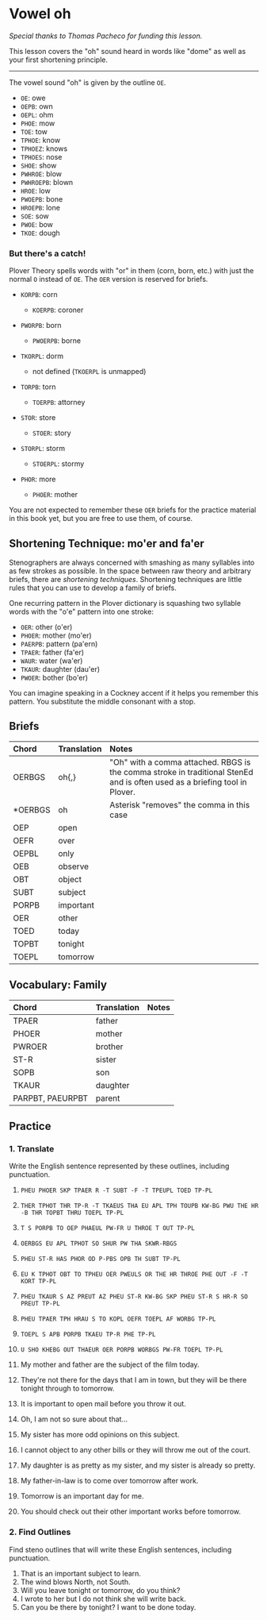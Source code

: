 # Vowel oh

_Special thanks to Thomas Pacheco for funding this lesson._

This lesson covers the "oh" sound heard in words like "dome" as well as your first shortening principle.

--------

The vowel sound "oh" is given by the outline `OE`.

<Steno-Display labels="all" stroke="OE" />

* `OE`: owe
* `OEPB`: own
* `OEPL`: ohm
* `PHOE`: mow
* `TOE`: tow
* `TPHOE`: know
* `TPHOEZ`: knows
* `TPHOES`: nose
* `SHOE`: show
* `PWHROE`: blow
* `PWHROEPB`: blown
* `HROE`: low
* `PWOEPB`: bone
* `HROEPB`: lone
* `SOE`: sow
* `PWOE`: bow
* `TKOE`: dough

### But there's a catch!

Plover Theory spells words with "or" in them \(corn, born, etc.\) with just the normal `O` instead of `OE`. The `OER` version is reserved for briefs.

* `KORPB`: corn
  * `KOERPB`: coroner
* `PWORPB`: born
  * `PWOERPB`: borne
* `TKORPL`: dorm
  * not defined \(`TKOERPL` is unmapped\)
* `TORPB`: torn
  * `TOERPB`: attorney
* `STOR`: store
  * `STOER`: story
* `STORPL`: storm

  * `STOERPL`: stormy

* `PHOR`: more

  * `PHOER`: mother

You are not expected to remember these `OER` briefs for the practice material in this book yet, but you are free to use them, of course.

## Shortening Technique: mo'er and fa'er

Stenographers are always concerned with smashing as many syllables into as few strokes as possible. In the space between raw theory and arbitrary briefs, there are _shortening techniques_. Shortening techniques are little rules that you can use to develop a family of briefs.

One recurring pattern in the Plover dictionary is squashing two syllable words with the "o'e" pattern into one stroke:

* `OER`: other \(o'er\)
* `PHOER`: mother \(mo'er\)
* `PAERPB`: pattern \(pa'ern\)
* `TPAER`: father \(fa'er\)
* `WAUR`: water \(wa'er\)
* `TKAUR`: daughter \(dau'er\)
* `PWOER`: bother \(bo'er\)

You can imagine speaking in a Cockney accent if it helps you remember this pattern. You substitute the middle consonant with a stop.

## Briefs

| Chord    | Translation | Notes                                                                                                                      |
|:---------|:------------|:---------------------------------------------------------------------------------------------------------------------------|
| OERBGS   | oh{,}       | "Oh" with a comma attached. RBGS is the comma stroke in traditional StenEd and is often used as a briefing tool in Plover. |
| \*OERBGS | oh          | Asterisk "removes" the comma in this case                                                                                  |
| OEP      | open        |                                                                                                                            |
| OEFR     | over        |                                                                                                                            |
| OEPBL    | only        |                                                                                                                            |
| OEB      | observe     |                                                                                                                            |
| OBT      | object      |                                                                                                                            |
| SUBT     | subject     |                                                                                                                            |
| PORPB    | important   |                                                                                                                            |
| OER      | other       |                                                                                                                            |
| TOED     | today       |                                                                                                                            |
| TOPBT    | tonight     |                                                                                                                            |
| TOEPL    | tomorrow    |                                                                                                                            |

## Vocabulary: Family

| Chord            | Translation | Notes |
|:-----------------|:------------|:------|
| TPAER            | father      |       |
| PHOER            | mother      |       |
| PWROER           | brother     |       |
| ST-R             | sister      |       |
| SOPB             | son         |       |
| TKAUR            | daughter    |       |
| PARPBT, PAEURPBT | parent      |       |

## Practice

### 1. Translate

Write the English sentence represented by these outlines, including punctuation.

1. `PHEU PHOER SKP TPAER R -T SUBT -F -T TPEUPL TOED TP-PL`
2. `THER TPHOT THR TP-R -T TKAEUS THA EU APL TPH TOUPB KW-BG PWU THE HR -B THR TOPBT THRU TOEPL TP-PL`
3. `T S PORPB TO OEP PHAEUL PW-FR U THROE T OUT TP-PL`
4. `OERBGS EU APL TPHOT SO SHUR PW THA SKWR-RBGS`
5. `PHEU ST-R HAS PHOR OD P-PBS OPB TH SUBT TP-PL`
6. `EU K TPHOT OBT TO TPHEU OER PWEULS OR THE HR THROE PHE OUT -F -T KORT TP-PL`
7. `PHEU TKAUR S AZ PREUT AZ PHEU ST-R KW-BG SKP PHEU ST-R S HR-R SO PREUT TP-PL`
8. `PHEU TPAER TPH HRAU S TO KOPL OEFR TOEPL AF WORBG TP-PL`
9. `TOEPL S APB PORPB TKAEU TP-R PHE TP-PL`
10. `U SHO KHEBG OUT THAEUR OER PORPB WORBGS PW-FR TOEPL TP-PL`

11. My mother and father are the subject of the film today.

12. They're not there for the days that I am in town, but they will be there tonight through to tomorrow.

13. It is important to open mail before you throw it out.

14. Oh, I am not so sure about that...

15. My sister has more odd opinions on this subject.

16. I cannot object to any other bills or they will throw me out of the court.

17. My daughter is as pretty as my sister, and my sister is already so pretty.

18. My father-in-law is to come over tomorrow after work.

19. Tomorrow is an important day for me.
20. You should check out their other important works before tomorrow.

### 2. Find Outlines

Find steno outlines that will write these English sentences, including punctuation.

1. That is an important subject to learn.
2. The wind blows North, not South.
3. Will you leave tonight or tomorrow, do you think?
4. I wrote to her but I do not think she will write back.
5. Can you be there by tonight? I want to be done today.
